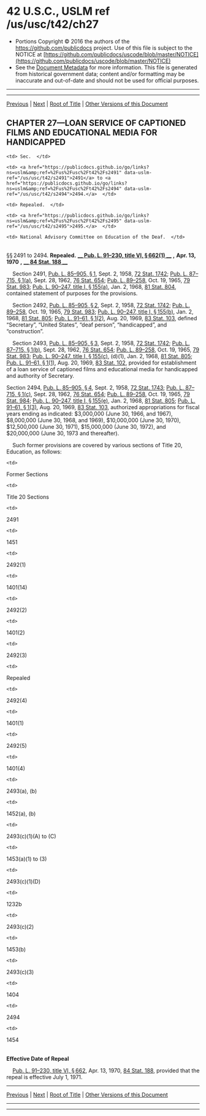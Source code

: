 ---
---

# 42 U.S.C., USLM ref /us/usc/t42/ch27

* Portions Copyright © 2016 the authors of the https://github.com/publicdocs project.
  Use of this file is subject to the NOTICE at [https://github.com/publicdocs/uscode/blob/master/NOTICE](https://github.com/publicdocs/uscode/blob/master/NOTICE)
* See the [Document Metadata](././../../../..//README.md) for more information.
  This file is generated from historical government data; content and/or formatting may be inaccurate and out-of-date and should not be used for official purposes.

----------
----------

[Previous](./../../../..//us/usc/t42/ch26B/m__us_usc_t42_s2487d.md) | [Next](./../../../..//us/usc/t42/ch27/m__us_usc_t42_s2495.md) | [Root of Title](./../../../../) | [Other Versions of this Document](https://publicdocs.github.io/go/links?ns=uslm&ref=%2Fus%2Fusc%2Ft42%2Fch27)

## CHAPTER 27—LOAN SERVICE OF CAPTIONED FILMS AND EDUCATIONAL MEDIA FOR HANDICAPPED

<table>

  <tr>

    <td> Sec.  </td>

  </tr>

  <tr>

    <td> <a href="https://publicdocs.github.io/go/links?ns=uslm&amp;ref=%2Fus%2Fusc%2Ft42%2Fs2491" data-uslm-ref="/us/usc/t42/s2491">2491</a> to <a href="https://publicdocs.github.io/go/links?ns=uslm&amp;ref=%2Fus%2Fusc%2Ft42%2Fs2494" data-uslm-ref="/us/usc/t42/s2494">2494.</a>  </td>

    <td> Repealed.  </td>

  </tr>

  <tr>

    <td> <a href="https://publicdocs.github.io/go/links?ns=uslm&amp;ref=%2Fus%2Fusc%2Ft42%2Fs2495" data-uslm-ref="/us/usc/t42/s2495">2495.</a>  </td>

    <td> National Advisory Committee on Education of the Deaf.  </td>

  </tr>

</table>

§§ 2491 to 2494. __Repealed.__  __[__  __Pub. L. 91–230, title VI, § 662(1)__  __][/us/pl/91/230/s662/1]__  __,__  __Apr. 13, 1970__  __,__  __[__  __84 Stat. 188__  __][/us/stat/84/188]__ 

    Section 2491, [Pub. L. 85–905, § 1][/us/pl/85/905/s1], Sept. 2, 1958, [72 Stat. 1742][/us/stat/72/1742]; [Pub. L. 87–715, § 1(a)][/us/pl/87/715/s1/a], Sept. 28, 1962, [76 Stat. 654][/us/stat/76/654]; [Pub. L. 89–258][/us/pl/89/258], Oct. 19, 1965, [79 Stat. 983][/us/stat/79/983]; [Pub. L. 90–247, title I, § 155(a)][/us/pl/90/247/s155/a], Jan. 2, 1968, [81 Stat. 804][/us/stat/81/804], contained statement of purposes for the provisions.

    Section 2492, [Pub. L. 85–905, § 2][/us/pl/85/905/s2], Sept. 2, 1958, [72 Stat. 1742][/us/stat/72/1742]; [Pub. L. 89–258][/us/pl/89/258], Oct. 19, 1965, [79 Stat. 983][/us/stat/79/983]; [Pub. L. 90–247, title I, § 155(b)][/us/pl/90/247/s155/b], Jan. 2, 1968, [81 Stat. 805][/us/stat/81/805]; [Pub. L. 91–61, § 1(2)][/us/pl/91/61/s1/2], Aug. 20, 1969, [83 Stat. 103][/us/stat/83/103], defined “Secretary”, “United States”, “deaf person”, “handicapped”, and “construction”.

    Section 2493, [Pub. L. 85–905, § 3][/us/pl/85/905/s3], Sept. 2, 1958, [72 Stat. 1742][/us/stat/72/1742]; [Pub. L. 87–715, § 1(b)][/us/pl/87/715/s1/b], Sept. 28, 1962, [76 Stat. 654][/us/stat/76/654]; [Pub. L. 89–258][/us/pl/89/258], Oct. 19, 1965, [79 Stat. 983][/us/stat/79/983]; [Pub. L. 90–247, title I, § 155(c)][/us/pl/90/247/s155/c], (d)(1), Jan. 2, 1968, [81 Stat. 805][/us/stat/81/805]; [Pub. L. 91–61, § 1(1)][/us/pl/91/61/s1/1], Aug. 20, 1969, [83 Stat. 102][/us/stat/83/102], provided for establishment of a loan service of captioned films and educational media for handicapped and authority of Secretary.

Section 2494, [Pub. L. 85–905, § 4][/us/pl/85/905/s4], Sept. 2, 1958, [72 Stat. 1743][/us/stat/72/1743]; [Pub. L. 87–715, § 1(c)][/us/pl/87/715/s1/c], Sept. 28, 1962, [76 Stat. 654][/us/stat/76/654]; [Pub. L. 89–258][/us/pl/89/258], Oct. 19, 1965, [79 Stat. 984][/us/stat/79/984]; [Pub. L. 90–247, title I, § 155(e)][/us/pl/90/247/s155/e], Jan. 2, 1968, [81 Stat. 805][/us/stat/81/805]; [Pub. L. 91–61, § 1(3)][/us/pl/91/61/s1/3], Aug. 20, 1969, [83 Stat. 103][/us/stat/83/103], authorized appropriations for fiscal years ending as indicated: $3,000,000 (June 30, 1966, and 1967), $8,000,000 (June 30, 1968, and 1969), $10,000,000 (June 30, 1970), $12,500,000 (June 30, 1971), $15,000,000 (June 30, 1972), and $20,000,000 (June 30, 1973 and thereafter).

    Such former provisions are covered by various sections of Title 20, Education, as follows:

<table>

  <tr>

    <td> 

Former Sections  </td>

    <td> 

Title 20 Sections  </td>

  </tr>

  <tr>

    <td> 

2491  </td>

    <td> 

1451  </td>

  </tr>

  <tr>

    <td> 

2492(1)  </td>

    <td> 

1401(14)  </td>

  </tr>

  <tr>

    <td> 

2492(2)  </td>

    <td> 

1401(2)  </td>

  </tr>

  <tr>

    <td> 

2492(3)  </td>

    <td> 

Repealed  </td>

  </tr>

  <tr>

    <td> 

2492(4)  </td>

    <td> 

1401(1)  </td>

  </tr>

  <tr>

    <td> 

2492(5)  </td>

    <td> 

1401(4)  </td>

  </tr>

  <tr>

    <td> 

2493(a), (b)  </td>

    <td> 

1452(a), (b)  </td>

  </tr>

  <tr>

    <td> 

2493(c)(1)(A) to (C)  </td>

    <td> 

1453(a)(1) to (3)  </td>

  </tr>

  <tr>

    <td> 

2493(c)(1)(D)  </td>

    <td> 

1232b  </td>

  </tr>

  <tr>

    <td> 

2493(c)(2)  </td>

    <td> 

1453(b)  </td>

  </tr>

  <tr>

    <td> 

2493(c)(3)  </td>

    <td> 

1404  </td>

  </tr>

  <tr>

    <td> 

2494  </td>

    <td> 

1454  </td>

  </tr>

</table>

 __Effective Date of Repeal__ 

    [Pub. L. 91–230, title VI, § 662][/us/pl/91/230/s662], Apr. 13, 1970, [84 Stat. 188][/us/stat/84/188], provided that the repeal is effective July 1, 1971.

----------

[Previous](./../../../..//us/usc/t42/ch26B/m__us_usc_t42_s2487d.md) | [Next](./../../../..//us/usc/t42/ch27/m__us_usc_t42_s2495.md) | [Root of Title](./../../../../) | [Other Versions of this Document](https://publicdocs.github.io/go/links?ns=uslm&ref=%2Fus%2Fusc%2Ft42%2Fch27)

----------
----------

[/us/pl/91/230/s662/1]: https://publicdocs.github.io/go/links?ns=uslm&ref=%2Fus%2Fpl%2F91%2F230%2Fs662%2F1
[/us/stat/84/188]: https://publicdocs.github.io/go/links?ns=uslm&ref=%2Fus%2Fstat%2F84%2F188
[/us/pl/85/905/s1]: https://publicdocs.github.io/go/links?ns=uslm&ref=%2Fus%2Fpl%2F85%2F905%2Fs1
[/us/stat/72/1742]: https://publicdocs.github.io/go/links?ns=uslm&ref=%2Fus%2Fstat%2F72%2F1742
[/us/pl/87/715/s1/a]: https://publicdocs.github.io/go/links?ns=uslm&ref=%2Fus%2Fpl%2F87%2F715%2Fs1%2Fa
[/us/stat/76/654]: https://publicdocs.github.io/go/links?ns=uslm&ref=%2Fus%2Fstat%2F76%2F654
[/us/pl/89/258]: https://publicdocs.github.io/go/links?ns=uslm&ref=%2Fus%2Fpl%2F89%2F258
[/us/stat/79/983]: https://publicdocs.github.io/go/links?ns=uslm&ref=%2Fus%2Fstat%2F79%2F983
[/us/pl/90/247/s155/a]: https://publicdocs.github.io/go/links?ns=uslm&ref=%2Fus%2Fpl%2F90%2F247%2Fs155%2Fa
[/us/stat/81/804]: https://publicdocs.github.io/go/links?ns=uslm&ref=%2Fus%2Fstat%2F81%2F804
[/us/pl/85/905/s2]: https://publicdocs.github.io/go/links?ns=uslm&ref=%2Fus%2Fpl%2F85%2F905%2Fs2
[/us/stat/72/1742]: https://publicdocs.github.io/go/links?ns=uslm&ref=%2Fus%2Fstat%2F72%2F1742
[/us/pl/89/258]: https://publicdocs.github.io/go/links?ns=uslm&ref=%2Fus%2Fpl%2F89%2F258
[/us/stat/79/983]: https://publicdocs.github.io/go/links?ns=uslm&ref=%2Fus%2Fstat%2F79%2F983
[/us/pl/90/247/s155/b]: https://publicdocs.github.io/go/links?ns=uslm&ref=%2Fus%2Fpl%2F90%2F247%2Fs155%2Fb
[/us/stat/81/805]: https://publicdocs.github.io/go/links?ns=uslm&ref=%2Fus%2Fstat%2F81%2F805
[/us/pl/91/61/s1/2]: https://publicdocs.github.io/go/links?ns=uslm&ref=%2Fus%2Fpl%2F91%2F61%2Fs1%2F2
[/us/stat/83/103]: https://publicdocs.github.io/go/links?ns=uslm&ref=%2Fus%2Fstat%2F83%2F103
[/us/pl/85/905/s3]: https://publicdocs.github.io/go/links?ns=uslm&ref=%2Fus%2Fpl%2F85%2F905%2Fs3
[/us/stat/72/1742]: https://publicdocs.github.io/go/links?ns=uslm&ref=%2Fus%2Fstat%2F72%2F1742
[/us/pl/87/715/s1/b]: https://publicdocs.github.io/go/links?ns=uslm&ref=%2Fus%2Fpl%2F87%2F715%2Fs1%2Fb
[/us/stat/76/654]: https://publicdocs.github.io/go/links?ns=uslm&ref=%2Fus%2Fstat%2F76%2F654
[/us/pl/89/258]: https://publicdocs.github.io/go/links?ns=uslm&ref=%2Fus%2Fpl%2F89%2F258
[/us/stat/79/983]: https://publicdocs.github.io/go/links?ns=uslm&ref=%2Fus%2Fstat%2F79%2F983
[/us/pl/90/247/s155/c]: https://publicdocs.github.io/go/links?ns=uslm&ref=%2Fus%2Fpl%2F90%2F247%2Fs155%2Fc
[/us/stat/81/805]: https://publicdocs.github.io/go/links?ns=uslm&ref=%2Fus%2Fstat%2F81%2F805
[/us/pl/91/61/s1/1]: https://publicdocs.github.io/go/links?ns=uslm&ref=%2Fus%2Fpl%2F91%2F61%2Fs1%2F1
[/us/stat/83/102]: https://publicdocs.github.io/go/links?ns=uslm&ref=%2Fus%2Fstat%2F83%2F102
[/us/pl/85/905/s4]: https://publicdocs.github.io/go/links?ns=uslm&ref=%2Fus%2Fpl%2F85%2F905%2Fs4
[/us/stat/72/1743]: https://publicdocs.github.io/go/links?ns=uslm&ref=%2Fus%2Fstat%2F72%2F1743
[/us/pl/87/715/s1/c]: https://publicdocs.github.io/go/links?ns=uslm&ref=%2Fus%2Fpl%2F87%2F715%2Fs1%2Fc
[/us/stat/76/654]: https://publicdocs.github.io/go/links?ns=uslm&ref=%2Fus%2Fstat%2F76%2F654
[/us/pl/89/258]: https://publicdocs.github.io/go/links?ns=uslm&ref=%2Fus%2Fpl%2F89%2F258
[/us/stat/79/984]: https://publicdocs.github.io/go/links?ns=uslm&ref=%2Fus%2Fstat%2F79%2F984
[/us/pl/90/247/s155/e]: https://publicdocs.github.io/go/links?ns=uslm&ref=%2Fus%2Fpl%2F90%2F247%2Fs155%2Fe
[/us/stat/81/805]: https://publicdocs.github.io/go/links?ns=uslm&ref=%2Fus%2Fstat%2F81%2F805
[/us/pl/91/61/s1/3]: https://publicdocs.github.io/go/links?ns=uslm&ref=%2Fus%2Fpl%2F91%2F61%2Fs1%2F3
[/us/stat/83/103]: https://publicdocs.github.io/go/links?ns=uslm&ref=%2Fus%2Fstat%2F83%2F103
[/us/pl/91/230/s662]: https://publicdocs.github.io/go/links?ns=uslm&ref=%2Fus%2Fpl%2F91%2F230%2Fs662
[/us/stat/84/188]: https://publicdocs.github.io/go/links?ns=uslm&ref=%2Fus%2Fstat%2F84%2F188


